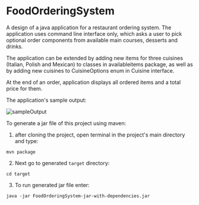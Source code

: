 # FoodOrderingSystem

A design of a java application for a restaurant ordering system. The application uses command line interface only, which asks a user to pick optional order components from available main courses, desserts and drinks.

The application can be extended by adding new items for three cuisines (Italian, Polish and Mexican) to classes in availableitems package, as well as by adding new cuisines to CuisineOptions enum in Cuisine interface. 

At the end of an order, application displays all ordered items and a total price for them.

The application's sample output:

![sampleOutput](https://sc-cdn.scaleengine.net/i/a235e3739f0c3bd483a84c158fc36ceb1.png)


To generate a jar file of this project using maven:
  1. after cloning the project, open terminal in the project's main directory and type:

  `mvn package`
  
  2. Next go to generated `target` directory:
  
  `cd target`
  
  3. To run generated jar file enter:
  
  `java -jar FoodOrderingSystem-jar-with-dependencies.jar`
